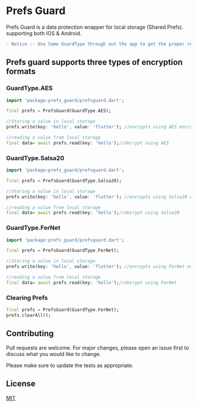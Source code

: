 # Prefs Guard

Prefs Guard is a data protection wrapper for local storage (Shared Prefs). supporting both IOS & Android.

```diff
- Notice :- Use Same GuardType through out the app to get the proper result.
```

## Prefs guard supports three types of encryption formats

### GuardType.AES
```dart
import 'package:prefs_guard/prefsguard.dart';

final prefs = PrefsGuard(GuardType.AES);

//Storing a value in local storage 
prefs.write(key: 'hello', value: 'flutter'); //encrypts using AES encryption.

//reading a value from local storage
final data= await prefs.read(key: 'hello');//decrypt using AES 
```

### GuardType.Salsa20
```dart
import 'package:prefs_guard/prefsguard.dart';

final prefs = PrefsGuard(GuardType.Salsa20);

//Storing a value in local storage 
prefs.write(key: 'hello', value: 'flutter'); //encrypts using Salsa20 encryption.

//reading a value from local storage
final data= await prefs.read(key: 'hello');//decrypt using Salsa20 
```


### GuardType.FerNet
```dart
import 'package:prefs_guard/prefsguard.dart';

final prefs = PrefsGuard(GuardType.FerNet);

//Storing a value in local storage 
prefs.write(key: 'hello', value: 'flutter'); //encrypts using FerNet encryption.

//reading a value from local storage
final data= await prefs.read(key: 'hello');//decrypt using FerNet 
```

### Clearing Prefs
```dart
final prefs = PrefsGuard(GuardType.FerNet);
prefs.clearAll();
```


## Contributing
Pull requests are welcome. For major changes, please open an issue first to discuss what you would like to change.

Please make sure to update the tests as appropriate.

## License
[MIT](https://choosealicense.com/licenses/mit/)
